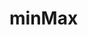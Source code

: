 # minMax

<!-- TODO-START
TODO: Fill short description here.

## Type signature

TODO: Fill type signature down below.

```
any ⇒ any
```

## Examples

TODO: List at least one example down below.

```javascript
minMax(); // ⇒ TODO
```

## Questions

TODO: List questions that may this function answers.
TODO-END -->
